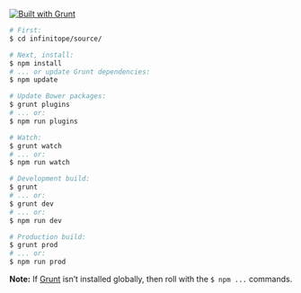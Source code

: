 [![Built with Grunt](https://cdn.gruntjs.com/builtwith.png)](http://gruntjs.com/)

```bash
# First:
$ cd infinitope/source/

# Next, install:
$ npm install
# ... or update Grunt dependencies:
$ npm update

# Update Bower packages:
$ grunt plugins
# ... or:
$ npm run plugins

# Watch:
$ grunt watch
# ... or:
$ npm run watch

# Development build:
$ grunt
# ... or:
$ grunt dev
# ... or:
$ npm run dev

# Production build:
$ grunt prod
# ... or:
$ npm run prod
```

**Note:** If [Grunt](http://gruntjs.com/) isn’t installed globally, then roll with the `$ npm ...` commands.
